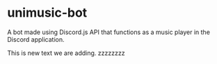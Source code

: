 # unimusic-bot
A bot made using Discord.js API that functions as a music player in the Discord application.

This is new text we are adding.
zzzzzzzz